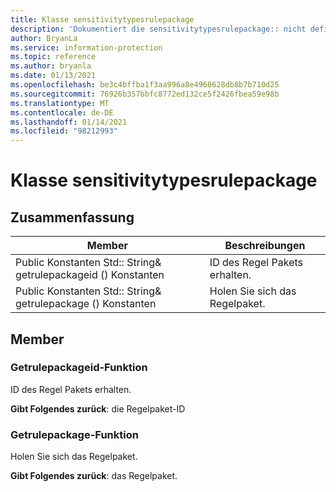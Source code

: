 ```yaml
---
title: Klasse sensitivitytypesrulepackage
description: 'Dokumentiert die sensitivitytypesrulepackage:: nicht definierte Klasse des Microsoft Information Protection (MIP) SDK.'
author: BryanLa
ms.service: information-protection
ms.topic: reference
ms.author: bryanla
ms.date: 01/13/2021
ms.openlocfilehash: be3c4bffba1f3aa996a8e4968628db8b7b710d25
ms.sourcegitcommit: 76926b357bbfc8772ed132ce5f2426fbea59e98b
ms.translationtype: MT
ms.contentlocale: de-DE
ms.lasthandoff: 01/14/2021
ms.locfileid: "98212993"
---
```

# <a name="class-sensitivitytypesrulepackage"></a>Klasse sensitivitytypesrulepackage 
  
## <a name="summary"></a>Zusammenfassung
 Member                        | Beschreibungen                                
--------------------------------|---------------------------------------------
Public Konstanten Std:: String& getrulepackageid () Konstanten  |  ID des Regel Pakets erhalten.
Public Konstanten Std:: String& getrulepackage () Konstanten  |  Holen Sie sich das Regelpaket.
  
## <a name="members"></a>Member
  
### <a name="getrulepackageid-function"></a>Getrulepackageid-Funktion
ID des Regel Pakets erhalten.

  
**Gibt Folgendes zurück**: die Regelpaket-ID
  
### <a name="getrulepackage-function"></a>Getrulepackage-Funktion
Holen Sie sich das Regelpaket.

  
**Gibt Folgendes zurück**: das Regelpaket.